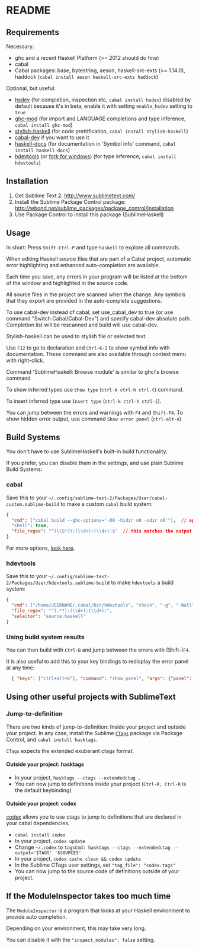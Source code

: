 README
======

Requirements
------------

Necessary:
* ghc and a recent Haskell Platform (>= 2012 should do fine)
* cabal
* Cabal packages: base, bytestring, aeson, haskell-src-exts (>= 1.14.0), haddock (`cabal install aeson haskell-src-exts haddock`)

Optional, but useful:
* [hsdev](http://hackage.haskell.org/package/hsdev) (for completion, inspection etc, `cabal install hsdev`) disabled by default because it's in beta, enable it with setting `enable_hsdev` setting to `true`
* [ghc-mod](http://hackage.haskell.org/package/ghc-mod) (for import and LANGUAGE completions and type inference, `cabal install ghc-mod`)
* [stylish-haskell](https://github.com/jaspervdj/stylish-haskell) (for code prettification, `cabal install stylish-haskell`)
* [cabal-dev](http://hackage.haskell.org/package/cabal-dev) if you want to use it
* [haskell-docs](http://hackage.haskell.org/package/haskell-docs) (for documentation in 'Symbol info' command, `cabal install haskell-docs`)
* [hdevtools](https://github.com/bitc/hdevtools) (or [fork for windows](https://github.com/mvoidex/hdevtools)) (for type inference, `cabal install hdevtools`)

Installation
------------
1. Get Sublime Text 2: <http://www.sublimetext.com/>
2. Install the Sublime Package Control package: <http://wbond.net/sublime_packages/package_control/installation>
3. Use Package Control to install this package (SublimeHaskell)

Usage
-----
In short: Press `Shift-Ctrl-P` and type `haskell` to explore all commands.

When editing Haskell source files that are part of a Cabal project, automatic error highlighting and enhanced auto-completion are available.

Each time you save, any errors in your program will be listed at the bottom of the window and highlighted in the source code.

All source files in the project are scanned when the change. Any symbols that they export are provided in the auto-complete suggestions.

To use cabal-dev instead of cabal, set use_cabal_dev to true (or use command "Switch Cabal/Cabal-Dev") and specify cabal-dev absolute path. Completion list will be rescanned and build will use cabal-dev.

Stylish-haskell can be used to stylish file or selected text.

Use `F12` to go to declaration and `Ctrl-K-I` to show symbol info with documentation. These command are also available through context menu with right-click.

Command 'SublimeHaskell: Browse module' is similar to ghci's browse command

To show inferred types use `Show type` (`ctrl-k ctrl-h ctrl-t`) command.

To insert inferred type use `Insert type` (`ctrl-k ctrl-h ctrl-i`).

You can jump between the errors and warnings with `F4` and `Shift-F4`.
To show hidden error output, use command `Show error panel` (`ctrl-alt-e`)

Build Systems
-------------

You don't have to use SublimeHaskell's built-in build functionality.

If you prefer, you can disable them in the settings, and use plain Sublime Build Systems:

### cabal

Save this to your `~/.config/sublime-text-2/Packages/User/cabal-custom.sublime-build` to make a custom `cabal` build system:

```json
{
  "cmd": ["cabal build --ghc-options='-O0 -hidir o0 -odir o0'"],  // append lib:myPackage or myexecutable here to only build certain cabal targets
  "shell": true,
  "file_regex": "^(\\S*?):(\\d+):(\\d+):$"  // this matches the output of ghc
}
```

For more options, [look here](http://docs.sublimetext.info/en/latest/reference/build_systems.html).

### hdevtools

Save this to your `~/.config/sublime-text-2/Packages/User/hdevtools.sublime-build` to make `hdevtools` a build system:

```json
{
  "cmd": ["/home/USERNAME/.cabal/bin/hdevtools", "check", "-g", "-Wall", "$file"],
  "file_regex": "^(.*?):(\\d+):(\\d+):",
  "selector": "source.haskell"
}
```

### Using build system results

You can then build with `Ctrl-B` and jump between the errors with (Shift-)`F4`.

It is also useful to add this to your key bindings to redisplay the error panel at any time:

```json
  { "keys": ["ctrl+alt+b"], "command": "show_panel", "args": {"panel": "output.exec"} }
```

Using other useful projects with SublimeText
--------------------------------------------

### Jump-to-definition

There are two kinds of jump-to-definition: Inside your project and outside your project.
In any case, install the Sublime [`CTags`](https://github.com/SublimeText/CTags) package via Package Control,
and `cabal install hasktags`.

`CTags` expects the extended exuberant ctags format.

#### Outside your project: hasktags

* In your project, `hasktags --ctags --extendedctag .`
* You can now jump to definitions inside your project (`Ctrl-R, Ctrl-R` is the default keybinding)

#### Outside your project: codex

[codex](https://hackage.haskell.org/package/codex) allows you to use ctags to jump to definitions that are declared in your cabal dependencies.

* `cabal install codex`
* In your project, `codex update`
* Change `~/.codex` to `tagsCmd: hasktags --ctags --extendedctag --output='$TAGS' '$SOURCES'`
* In your project, `codex cache clean && codex update`
* In the Sublime CTags user settings, set `"tag_file": "codex.tags"`
* You can now jump to the source code of definitions outside of your project.


If the ModuleInspector takes too much time
------------------------------------------

The `ModuleInspector` is a program that looks at your Haskell environment to provide auto completion.

Depending on your environment, this may take very long.

You can disable it with the `"inspect_modules": false` setting.
